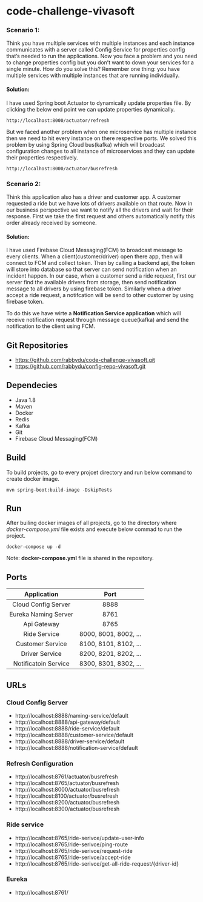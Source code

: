 # code-challenge-vivasoft

### Scenario 1: 
Think you have multiple services with multiple instances and each instance communicates with a server called Config Service for properties config that’s needed to run the applications. Now you face a problem and you need to change properties config but you don’t want to down your services for a single minute. How do you solve this? Remember one thing: you have multiple services with multiple instances that are running individually.

#### Solution:
I have used Spring boot Actuator to dynamically update properties file. By clicking the below end point we can update properties dynamically.
```
http://localhost:8000/actuator/refresh
```
But we faced another problem when one microservice has multiple instance then we need to hit every instance on there respective ports. We solved this problem by using Spring Cloud bus(kafka) which will broadcast configuration changes to all instance of microservices and they can update their properties respectively.
```
http://localhost:8000/actuator/busrefresh
```

### Scenario 2: 
Think this application also has a driver and customer app. A customer requested a ride but we have lots of drivers available on that route. Now in our business perspective we want to notify all the drivers and wait for their response. First we take the first request and others automatically notify this order already received by someone.

#### Solution:
I have used Firebase Cloud Messaging(FCM) to broadcast message to every clients. When a client(customer/driver) open there app, then will connect to FCM and collect token. Then by calling a backend api, the token will store into database so that server can send notification when an incident happen. In our case, when a customer send a ride request, first our server find the available drivers from storage, then send notification message to all drivers by using firebase token. Similarly when a driver accept a ride request, a notifcation will be send to other customer by using firebase token.

To do this we have wirte a **Notification Service application** which will receive notification request through message queue(kafka) and send the notification to the client using FCM.

## Git Repositories
- https://github.com/rabbydu/code-challenge-vivasoft.git
- https://github.com/rabbydu/config-repo-vivasoft.git

## Dependecies
- Java 1.8
- Maven
- Docker
- Redis
- Kafka
- Git
- Firebase Cloud Messaging(FCM)

## Build
To build projects, go to every projcet directory and run below command to create docker image.
```
mvn spring-boot:build-image -DskipTests
```

## Run
After builing docker images of all projects, go to the directory where *docker-compose.yml* file exists and execute below commad to run the project. 
```
docker-compose up -d
```
Note: **docker-compose.yml** file is shared in the repository.

## Ports

| Application | Port  |
| :-----: | :-: |
| Cloud Config Server | 8888 |
| Eureka Naming Server | 8761 |
| Api Gateway | 8765 |
| Ride Service | 8000, 8001, 8002, ... |
| Customer Service | 8100, 8101, 8102, ... |
| Driver Service | 8200, 8201, 8202, ... |
| Notificatoin Service | 8300, 8301, 8302, ... |

## URLs

### Cloud Config Server
- http://localhost:8888/naming-service/default
- http://localhost:8888/api-gateway/default
- http://localhost:8888/ride-service/default
- http://localhost:8888/customer-service/default
- http://localhost:8888/driver-service/default
- http://localhost:8888/notification-service/default

### Refresh Configuration
- http://localhost:8761/actuator/busrefresh
- http://localhost:8765/actuator/busrefresh
- http://localhost:8000/actuator/busrefresh
- http://localhost:8100/actuator/busrefresh
- http://localhost:8200/actuator/busrefresh
- http://localhost:8300/actuator/busrefresh

### Ride service
- http://localhost:8765/ride-serivce/update-user-info
- http://localhost:8765/ride-serivce/ping-route
- http://localhost:8765/ride-serivce/request-ride
- http://localhost:8765/ride-serivce/accept-ride
- http://localhost:8765/ride-serivce/get-all-ride-request/{driver-id}

### Eureka
- http://localhost:8761/
